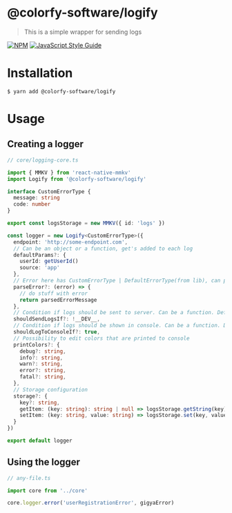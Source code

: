 # @colorfy-software/logify

> This is a simple wrapper for sending logs

[![NPM](https://img.shields.io/npm/v/@colorfy-software/logify.svg)](https://www.npmjs.com/package/@colorfy-software/logify) [![JavaScript Style Guide](https://img.shields.io/badge/code_style-standard-brightgreen.svg)](https://standardjs.com)

# Installation

    $ yarn add @colorfy-software/logify

# Usage

## Creating a logger

```typescript
// core/logging-core.ts

import { MMKV } from 'react-native-mmkv'
import Logify from '@colorfy-software/logify'

interface CustomErrorType {
  message: string
  code: number
}

export const logsStorage = new MMKV({ id: 'logs' })

const logger = new Logify<CustomErrorType>({
  endpoint: 'http://some-endpoint.com',
  // Can be an object or a function, get's added to each log
  defaultParams?: {
    userId: getUserId()
    source: 'app'
  },
  // Error here has CustomErrorType | DefaultErrorType(from lib), can parse error to be something useful
  parseError?: (error) => {
    // do stuff with error
    return parsedErrorMessage
  },
  // Condition if logs should be sent to server. Can be a function. Defaults to true
  shouldSendLogsIf?: !__DEV__,
  // Condition if logs should be shown in console. Can be a function. Defaults to true
  shouldLogToConsoleIf?: true,
  // Possibility to edit colors that are printed to console
  printColors?: {
    debug?: string,
    info?: string,
    warn?: string,
    error?: string,
    fatal?: string,
  },
  // Storage configuration
  storage?: {
    key?: string,
    getItem: (key: string): string | null => logsStorage.getString(key) ?? null,
    setItem: (key: string, value: string) => logsStorage.set(key, value),
  }
})

export default logger
```

## Using the logger

```typescript
// any-file.ts

import core from '../core'

core.logger.error('userRegistrationError', gigyaError)
```
